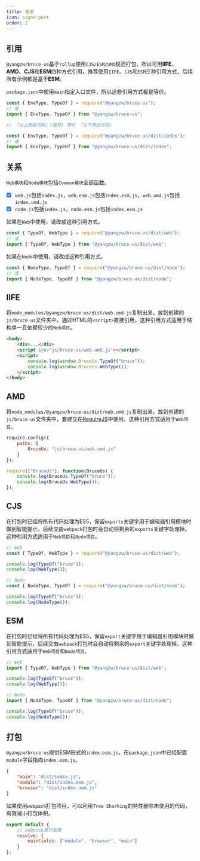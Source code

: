 ```yaml
---
title: 使用
icon: signs-post
order: 2
---
```


## 引用

`@yangzw/bruce-us`基于`rollup`使用`CJS/ESM/UMD`规范打包，所以可用**IIFE**、**AMD**、**CJS**和**ESM**四种方式引用。推荐使用`IIFE`、`CJS`和`ESM`三种引用方式，后续所有示例都是基于**ESM**。

`package.json`中使用`main`指定入口文件，所以这些引用方式都是等价。

```js
const { EnvType, TypeOf } = require("@yangzw/bruce-us");
// 或
import { EnvType, TypeOf } from "@yangzw/bruce-us";

// 『以上两段代码』(推荐) 等价 『以下两段代码』

const { EnvType, TypeOf } = require("@yangzw/bruce-us/dist/index");
// 或
import { EnvType, TypeOf } from "@yangzw/bruce-us/dist/index";
```

## 关系

`Web模块`和`Node模块`包括`Common模块`全部函数。

- [x] `web.js`包括`index.js`，`web.esm.js`包括`index.esm.js`，`web.umd.js`包括`index.umd.js`
- [x] `node.js`包括`index.js`，`node.esm.js`包括`index.esm.js`

如果在`Web`中使用，请改成这种引用方式。

```js
const { TypeOf, WebType } = require("@yangzw/bruce-us/dist/web");
// 或
import { TypeOf, WebType } from "@yangzw/bruce-us/dist/web";
```

如果在`Node`中使用，请改成这种引用方式。

```js
const { NodeType, TypeOf } = require("@yangzw/bruce-us/dist/node");
// 或
import { NodeType, TypeOf } from "@yangzw/bruce-us/dist/node";
```

## IIFE

将`node_modules/@yangzw/bruce-us/dist/web.umd.js`复制出来，放到创建的`js/bruce-us`文件夹中，通过HTML的`<script>`直接引用。这种引用方式适用于结构单一且依赖较少的`Web项目`。

```html
<body>
	<div>...</div>
	<script src="js/bruce-us/web.umd.js"></script>
	<script>
		console.log(window.BruceUs.TypeOf("bruce"));
		console.log(window.BruceUs.WebType());
	</script>
</body>
```

## AMD

将`node_modules/@yangzw/bruce-us/dist/web.umd.js`复制出来，放到创建的`js/bruce-us`文件夹中，要建立在[RequireJS](https://github.com/requirejs/requirejs)中使用。这种引用方式适用于`Web项目`。

```js
require.config({
	paths: {
		BruceUs: "js/bruce-us/web.umd.js"
	}
});

require(["BruceUs"], function(BruceUs) {
	console.log(BruceUs.TypeOf("bruce"));
	console.log(BruceUs.WebType());
});
```

## CJS

在打包时已经将所有代码处理为ES5，保留`exports`关键字用于编辑器引用模块时做到智能提示，后续交由`webpack`打包时会自动将剩余的`exports`关键字处理掉。这种引用方式适用于`Web项目`和`Node项目`。

```js
// Web
const { TypeOf, WebType } = require("@yangzw/bruce-us/dist/web");

console.log(TypeOf("bruce"));
console.log(WebType());
```

```js
// Node
const { NodeType, TypeOf } = require("@yangzw/bruce-us/dist/node");

console.log(TypeOf("bruce"));
console.log(NodeType());
```

## ESM

在打包时已经将所有代码处理为ES5，保留`export`关键字用于编辑器引用模块时做到智能提示，后续交由`webpack`打包时会自动将剩余的`export`关键字处理掉。这种引用方式适用于`Web项目`和`Node项目`。

```js
// Web
import { TypeOf, WebType } from "@yangzw/bruce-us/dist/web";

console.log(TypeOf("bruce"));
console.log(WebType());
```

```js
// Node
import { NodeType, TypeOf } from "@yangzw/bruce-us/dist/node";

console.log(TypeOf("bruce"));
console.log(NodeType());
```

## 打包

`@yangzw/bruce-us`提供ESM形式的`index.esm.js`，在`package.json`中已经配置`module`字段指向`index.esm.js`。

```json
{
	"main": "dist/index.js",
	"module": "dist/index.esm.js",
	"browser": "dist/index.umd.js"
}
```

如果使用`webpack`打包项目，可以利用`Tree Sharking`的特性删除未使用的代码，有效减小打包体积。

```js
export default {
	// webpack其它配置
	resolve: {
		mainFields: ["module", "browser", "main"]
	}
};
```